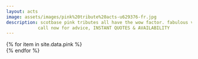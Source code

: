 ```yaml
---
layout: acts
image: assets/images/pink%20tribute%20acts-u629376-fr.jpg
description: scotbase pink tributes all have the wow factor. fabulous vocals, choreographed dance routines, stunning costumes and amazing musicians these shows are not to be missed. With Pink’s career stretching back as far as 2000, her debut single (the R&B inspired ‘There You Go’) kicked off a back catalog that has so far given us over 30 hits .Her widespread appeal continues to grow today, with hit singles still being released off the late 2012 album ‘The Truth About Love’. This massive range of material has been perfect for creating shows that appeal to a wide variety of audiences. <hr>
            call now for advice, INSTANT QUOTES & AVAILABILITY
---
```


<div class="row mt-4 mb-4">
  {% for item in site.data.pink %}
    <div class="col-md-4 mb-5">
      <div class="card border-0 shadow h-100">
        <a href="/acts/{{ item.title | slugify }}">
          <img class="card-img-top" src="{{ item.image_src }}" alt="" />
        </a>
      </div>
    </div>
  {% endfor %}
</div>